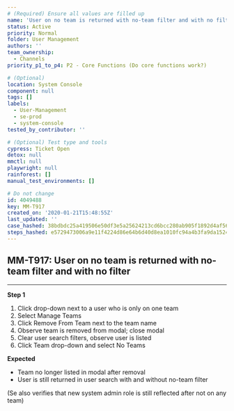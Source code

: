 ```yaml
---
# (Required) Ensure all values are filled up
name: 'User on no team is returned with no-team filter and with no filter'
status: Active
priority: Normal
folder: User Management
authors: ''
team_ownership:
  - Channels
priority_p1_to_p4: P2 - Core Functions (Do core functions work?)

# (Optional)
location: System Console
component: null
tags: []
labels:
  - User-Management
  - se-prod
  - system-console
tested_by_contributor: ''

# (Optional) Test type and tools
cypress: Ticket Open
detox: null
mmctl: null
playwright: null
rainforest: []
manual_test_environments: []

# Do not change
id: 4049488
key: MM-T917
created_on: '2020-01-21T15:48:55Z'
last_updated: ''
case_hashed: 38bdbdc25a419506e50df3e5a25624213cd6bcc280ab905f1892d4af568f3e7a293bc76ac861aef20b5e0f09fcd21c12
steps_hashed: e5729473006a9e11f4224d86e64b6d40d8ea1010fc94a4b3fa9da152489856b66ada986c3d7e0f8584f9011813db3088
---
```


<!-- (Auto-generated) Based on frontmatter's "key" and "name" -->

## MM-T917: User on no team is returned with no-team filter and with no filter

---

**Step 1**

1. Click drop-down next to a user who is only on one team
2. Select Manage Teams
3. Click Remove From Team next to the team name
4. Observe team is removed from modal; close modal
5. Clear user search filters, observe user is listed
6. Click Team drop-down and select No Teams

**Expected**

- Team no longer listed in modal after removal
- User is still returned in user search with and without no-team filter

(Se also verifies that new system admin role is still reflected after not on any team)
